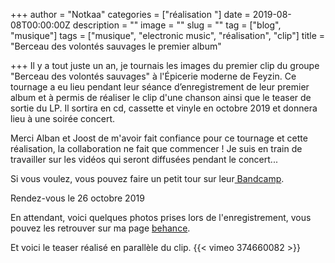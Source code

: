 +++
author = "Notkaa"
categories = ["réalisation "]
date = 2019-08-08T00:00:00Z
description = ""
image = ""
slug = ""
tag = ["blog", "musique"]
tags = ["musique", "electronic music", "réalisation", "clip"]
title = "Berceau des volontés sauvages le premier album"

+++
Il y a tout juste un an, je tournais les images du premier clip du groupe "Berceau des volontés sauvages" à l'Épicerie moderne de Feyzin. Ce tournage a eu lieu pendant leur séance d’enregistrement de leur premier album et à permis de réaliser le clip d'une chanson ainsi que le teaser de sortie du LP. Il sortira en cd, cassette et vinyle en octobre 2019 et donnera lieu à une soirée concert.

Merci Alban et Joost de m'avoir fait confiance pour ce tournage et cette réalisation, la collaboration ne fait que commencer ! Je suis en train de travailler sur les vidéos qui seront diffusées pendant le concert...

Si vous voulez, vous pouvez faire un petit tour sur leur[ Bandcamp](https://berceaudesvolontessauvages.bandcamp.com/).

Rendez-vous le 26 octobre 2019

En attendant, voici quelques photos prises lors de l'enregistrement, vous pouvez les retrouver sur ma page [behance](https://www.behance.net/gallery/69706359/Berceau-des-volonts-sauvages-recording-session).

Et voici le teaser réalisé en parallèle du clip.
{{< vimeo 374660082 >}}